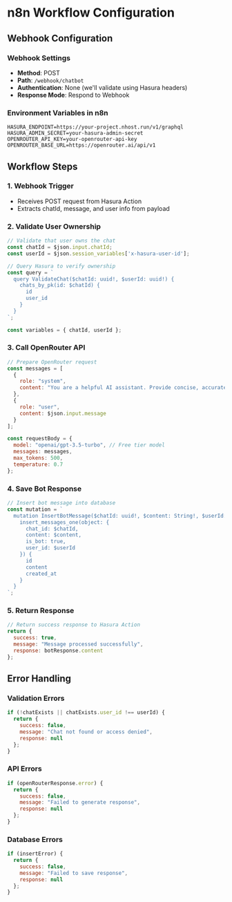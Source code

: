 # n8n Workflow Configuration

## Webhook Configuration

### Webhook Settings
- **Method**: POST
- **Path**: `/webhook/chatbot`
- **Authentication**: None (we'll validate using Hasura headers)
- **Response Mode**: Respond to Webhook

### Environment Variables in n8n
```
HASURA_ENDPOINT=https://your-project.nhost.run/v1/graphql
HASURA_ADMIN_SECRET=your-hasura-admin-secret
OPENROUTER_API_KEY=your-openrouter-api-key
OPENROUTER_BASE_URL=https://openrouter.ai/api/v1
```

## Workflow Steps

### 1. Webhook Trigger
- Receives POST request from Hasura Action
- Extracts chatId, message, and user info from payload

### 2. Validate User Ownership
```javascript
// Validate that user owns the chat
const chatId = $json.input.chatId;
const userId = $json.session_variables['x-hasura-user-id'];

// Query Hasura to verify ownership
const query = `
  query ValidateChat($chatId: uuid!, $userId: uuid!) {
    chats_by_pk(id: $chatId) {
      id
      user_id
    }
  }
`;

const variables = { chatId, userId };
```

### 3. Call OpenRouter API
```javascript
// Prepare OpenRouter request
const messages = [
  {
    role: "system",
    content: "You are a helpful AI assistant. Provide concise, accurate, and friendly responses."
  },
  {
    role: "user", 
    content: $json.input.message
  }
];

const requestBody = {
  model: "openai/gpt-3.5-turbo", // Free tier model
  messages: messages,
  max_tokens: 500,
  temperature: 0.7
};
```

### 4. Save Bot Response
```javascript
// Insert bot message into database
const mutation = `
  mutation InsertBotMessage($chatId: uuid!, $content: String!, $userId: uuid!) {
    insert_messages_one(object: {
      chat_id: $chatId,
      content: $content,
      is_bot: true,
      user_id: $userId
    }) {
      id
      content
      created_at
    }
  }
`;
```

### 5. Return Response
```javascript
// Return success response to Hasura Action
return {
  success: true,
  message: "Message processed successfully",
  response: botResponse.content
};
```

## Error Handling

### Validation Errors
```javascript
if (!chatExists || chatExists.user_id !== userId) {
  return {
    success: false,
    message: "Chat not found or access denied",
    response: null
  };
}
```

### API Errors
```javascript
if (openRouterResponse.error) {
  return {
    success: false,
    message: "Failed to generate response",
    response: null
  };
}
```

### Database Errors
```javascript
if (insertError) {
  return {
    success: false,
    message: "Failed to save response",
    response: null
  };
}
```
